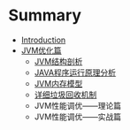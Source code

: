 # Summary

* [Introduction](README.md)
* [JVM优化篇](jvmyou-hua-pian.md)
  * [JVM结构剖析](jvmyou-hua-pian/213.md)
  * [JAVA程序运行原理分析](jvmyou-hua-pian/javacheng-xu-yun-xing-yuan-li-fen-xi.md)
  * [JVM内存模型](jvmyou-hua-pian/jvmnei-cun-mo-xing.md)
  * [详细垃圾回收机制](jvmyou-hua-pian/xiang-xi-la-ji-hui-shou-ji-zhi.md)
  * JVM性能调优——理论篇
  * JVM性能调优——实战篇


